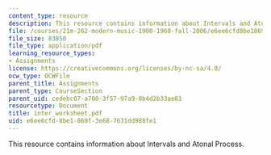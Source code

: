 ```yaml
---
content_type: resource
description: This resource contains information about Intervals and Atonal Process.
file: /courses/21m-262-modern-music-1900-1960-fall-2006/e6ee6cfd8be1869f3e687631dd988fe1_inter_worksheet.pdf
file_size: 83850
file_type: application/pdf
learning_resource_types:
- Assignments
license: https://creativecommons.org/licenses/by-nc-sa/4.0/
ocw_type: OCWFile
parent_title: Assignments
parent_type: CourseSection
parent_uid: cedebc07-a700-3f57-97a9-0b4d2b33ae83
resourcetype: Document
title: inter_worksheet.pdf
uid: e6ee6cfd-8be1-869f-3e68-7631dd988fe1
---
```

This resource contains information about Intervals and Atonal Process.